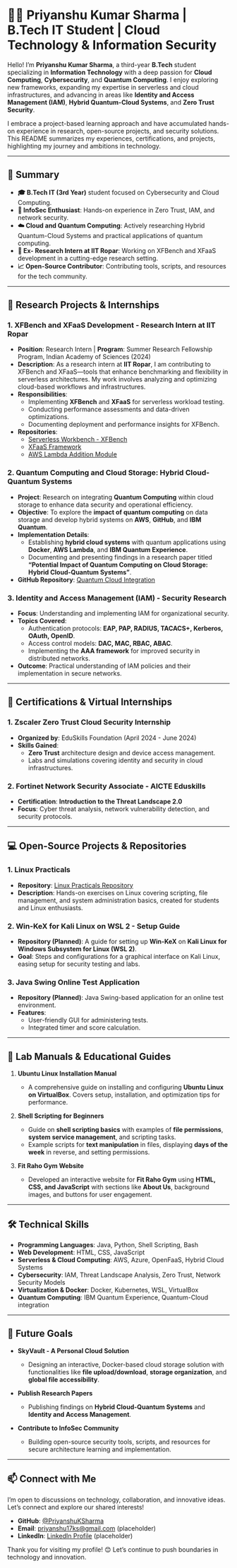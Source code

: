 # 👨‍💻 Priyanshu Kumar Sharma | B.Tech IT Student | Cloud Technology & Information Security

Hello! I’m **Priyanshu Kumar Sharma**, a third-year **B.Tech** student specializing in **Information Technology** with a deep passion for **Cloud Computing**, **Cybersecurity**, and **Quantum Computing**. I enjoy exploring new frameworks, expanding my expertise in serverless and cloud infrastructures, and advancing in areas like **Identity and Access Management (IAM)**, **Hybrid Quantum-Cloud Systems**, and **Zero Trust Security**.

I embrace a project-based learning approach and have accumulated hands-on experience in research, open-source projects, and security solutions. This README summarizes my experiences, certifications, and projects, highlighting my journey and ambitions in technology.

---

## 🚀 Summary

- **🎓 B.Tech IT (3rd Year)** student focused on Cybersecurity and Cloud Computing.
- **🔐 InfoSec Enthusiast**: Hands-on experience in Zero Trust, IAM, and network security.
- **☁️ Cloud and Quantum Computing**: Actively researching Hybrid Quantum-Cloud Systems and practical applications of quantum computing.
- **💼 Ex- Research Intern at IIT Ropar**: Working on XFBench and XFaaS development in a cutting-edge research setting.
- **📈 Open-Source Contributor**: Contributing tools, scripts, and resources for the tech community.

---

## 🔬 Research Projects & Internships

### 1. **XFBench and XFaaS Development - Research Intern at IIT Ropar**
   - **Position**: Research Intern | **Program**: Summer Research Fellowship Program, Indian Academy of Sciences (2024)
   - **Description**: As a research intern at **IIT Ropar**, I am contributing to XFBench and XFaaS—tools that enhance benchmarking and flexibility in serverless architectures. My work involves analyzing and optimizing cloud-based workflows and infrastructures.
   - **Responsibilities**:
     - Implementing **XFBench** and **XFaaS** for serverless workload testing.
     - Conducting performance assessments and data-driven optimizations.
     - Documenting deployment and performance insights for XFBench.
   - **Repositories**:
     - [Serverless Workbench - XFBench](https://github.com/PriyanshuKSharma/serverless-faas-workbench_IIT_Rpr.git)
     - [XFaaS Framework](https://github.com/PriyanshuKSharma/XFaaS-IIT_Rpr.git)
     - [AWS Lambda Addition Module](https://github.com/PriyanshuKSharma/aws-lambda-addition.git)

### 2. **Quantum Computing and Cloud Storage: Hybrid Cloud-Quantum Systems**
   - **Project**: Research on integrating **Quantum Computing** within cloud storage to enhance data security and operational efficiency.
   - **Objective**: To explore the **impact of quantum computing** on data storage and develop hybrid systems on **AWS**, **GitHub**, and **IBM Quantum**.
   - **Implementation Details**:
     - Establishing **hybrid cloud systems** with quantum applications using **Docker**, **AWS Lambda**, and **IBM Quantum Experience**.
     - Documenting and presenting findings in a research paper titled **“Potential Impact of Quantum Computing on Cloud Storage: Hybrid Cloud-Quantum Systems”**.
   - **GitHub Repository**: [Quantum Cloud Integration](https://github.com/PriyanshuKSharma/quantum-cloud-integration)

### 3. **Identity and Access Management (IAM) - Security Research**
   - **Focus**: Understanding and implementing IAM for organizational security.
   - **Topics Covered**:
     - Authentication protocols: **EAP, PAP, RADIUS, TACACS+, Kerberos, OAuth, OpenID**.
     - Access control models: **DAC, MAC, RBAC, ABAC**.
     - Implementing the **AAA framework** for improved security in distributed networks.
   - **Outcome**: Practical understanding of IAM policies and their implementation in secure networks.

---

## 📜 Certifications & Virtual Internships

### 1. **Zscaler Zero Trust Cloud Security Internship**  
   - **Organized by**: EduSkills Foundation (April 2024 - June 2024)  
   - **Skills Gained**:
     - **Zero Trust** architecture design and device access management.
     - Labs and simulations covering identity and security in cloud infrastructures.
   
### 2. **Fortinet Network Security Associate - AICTE Eduskills**
   - **Certification**: **Introduction to the Threat Landscape 2.0**  
   - **Focus**: Cyber threat analysis, network vulnerability detection, and security protocols.

---

## 💻 Open-Source Projects & Repositories

### 1. **Linux Practicals**
   - **Repository**: [Linux Practicals Repository](https://github.com/PriyanshuKSharma/Linux-Practicals)
   - **Description**: Hands-on exercises on Linux covering scripting, file management, and system administration basics, created for students and Linux enthusiasts.

### 2. **Win-KeX for Kali Linux on WSL 2 - Setup Guide**
   - **Repository (Planned)**: A guide for setting up **Win-KeX** on **Kali Linux for Windows Subsystem for Linux (WSL 2)**.
   - **Goal**: Steps and configurations for a graphical interface on Kali Linux, easing setup for security testing and labs.

### 3. **Java Swing Online Test Application**
   - **Repository (Planned)**: Java Swing-based application for an online test environment.
   - **Features**:
     - User-friendly GUI for administering tests.
     - Integrated timer and score calculation.

---

## 📘 Lab Manuals & Educational Guides

1. **Ubuntu Linux Installation Manual**  
   - A comprehensive guide on installing and configuring **Ubuntu Linux on VirtualBox**. Covers setup, installation, and optimization tips for performance.

2. **Shell Scripting for Beginners**  
   - Guide on **shell scripting basics** with examples of **file permissions**, **system service management**, and scripting tasks.
   - Example scripts for **text manipulation** in files, displaying **days of the week** in reverse, and setting permissions.

3. **Fit Raho Gym Website**  
   - Developed an interactive website for **Fit Raho Gym** using **HTML, CSS, and JavaScript** with sections like **About Us**, background images, and buttons for user engagement.

---

## 🛠️ Technical Skills

- **Programming Languages**: Java, Python, Shell Scripting, Bash
- **Web Development**: HTML, CSS, JavaScript
- **Serverless & Cloud Computing**: AWS, Azure, OpenFaaS, Hybrid Cloud Systems
- **Cybersecurity**: IAM, Threat Landscape Analysis, Zero Trust, Network Security Models
- **Virtualization & Docker**: Docker, Kubernetes, WSL, VirtualBox
- **Quantum Computing**: IBM Quantum Experience, Quantum-Cloud integration

---

## 🎯 Future Goals

- **SkyVault - A Personal Cloud Solution**  
   - Designing an interactive, Docker-based cloud storage solution with functionalities like **file upload/download**, **storage organization**, and **global file accessibility**.

- **Publish Research Papers**  
   - Publishing findings on **Hybrid Cloud-Quantum Systems** and **Identity and Access Management**.

- **Contribute to InfoSec Community**  
   - Building open-source security tools, scripts, and resources for secure architecture learning and implementation.

---

## 📫 Connect with Me

I’m open to discussions on technology, collaboration, and innovative ideas. Let’s connect and explore our shared interests!

- **GitHub**: [@PriyanshuKSharma](https://github.com/PriyanshuKSharma)
- **Email**: priyanshu17ks@gmail.com (placeholder)
- **LinkedIn**: [LinkedIn Profile](www.linkedin.com/in/priyanshu-kumar-sharma-333800251) (placeholder)

Thank you for visiting my profile! 😊 Let’s continue to push boundaries in technology and innovation.

